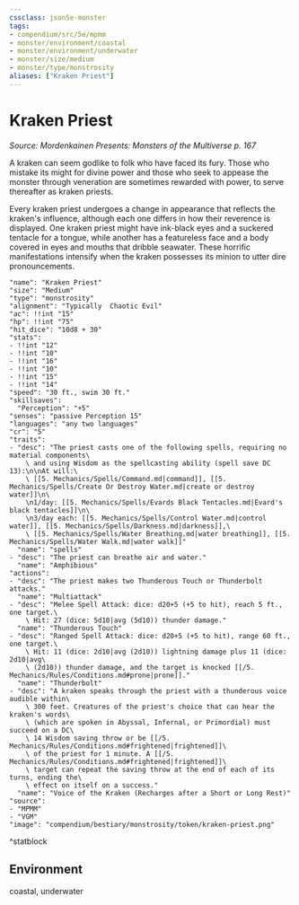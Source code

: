 ```yaml
---
cssclass: json5e-monster
tags:
- compendium/src/5e/mpmm
- monster/environment/coastal
- monster/environment/underwater
- monster/size/medium
- monster/type/monstrosity
aliases: ["Kraken Priest"]
---
```

# Kraken Priest
*Source: Mordenkainen Presents: Monsters of the Multiverse p. 167*  

A kraken can seem godlike to folk who have faced its fury. Those who mistake its might for divine power and those who seek to appease the monster through veneration are sometimes rewarded with power, to serve thereafter as kraken priests.

Every kraken priest undergoes a change in appearance that reflects the kraken's influence, although each one differs in how their reverence is displayed. One kraken priest might have ink-black eyes and a suckered tentacle for a tongue, while another has a featureless face and a body covered in eyes and mouths that dribble seawater. These horrific manifestations intensify when the kraken possesses its minion to utter dire pronouncements.

```statblock
"name": "Kraken Priest"
"size": "Medium"
"type": "monstrosity"
"alignment": "Typically  Chaotic Evil"
"ac": !!int "15"
"hp": !!int "75"
"hit_dice": "10d8 + 30"
"stats":
- !!int "12"
- !!int "10"
- !!int "16"
- !!int "10"
- !!int "15"
- !!int "14"
"speed": "30 ft., swim 30 ft."
"skillsaves":
  "Perception": "+5"
"senses": "passive Perception 15"
"languages": "any two languages"
"cr": "5"
"traits":
- "desc": "The priest casts one of the following spells, requiring no material components\
    \ and using Wisdom as the spellcasting ability (spell save DC 13):\n\nAt will:\
    \ [[5. Mechanics/Spells/Command.md|command]], [[5. Mechanics/Spells/Create Or Destroy Water.md|create or destroy water]]\n\
    \n1/day: [[5. Mechanics/Spells/Evards Black Tentacles.md|Evard's black tentacles]]\n\
    \n3/day each: [[5. Mechanics/Spells/Control Water.md|control water]], [[5. Mechanics/Spells/Darkness.md|darkness]],\
    \ [[5. Mechanics/Spells/Water Breathing.md|water breathing]], [[5. Mechanics/Spells/Water Walk.md|water walk]]"
  "name": "spells"
- "desc": "The priest can breathe air and water."
  "name": "Amphibious"
"actions":
- "desc": "The priest makes two Thunderous Touch or Thunderbolt attacks."
  "name": "Multiattack"
- "desc": "Melee Spell Attack: dice: d20+5 (+5 to hit), reach 5 ft., one target.\
    \ Hit: 27 (dice: 5d10|avg (5d10)) thunder damage."
  "name": "Thunderous Touch"
- "desc": "Ranged Spell Attack: dice: d20+5 (+5 to hit), range 60 ft., one target.\
    \ Hit: 11 (dice: 2d10|avg (2d10)) lightning damage plus 11 (dice: 2d10|avg\
    \ (2d10)) thunder damage, and the target is knocked [[/5. Mechanics/Rules/Conditions.md#prone|prone]]."
  "name": "Thunderbolt"
- "desc": "A kraken speaks through the priest with a thunderous voice audible within\
    \ 300 feet. Creatures of the priest's choice that can hear the kraken's words\
    \ (which are spoken in Abyssal, Infernal, or Primordial) must succeed on a DC\
    \ 14 Wisdom saving throw or be [[/5. Mechanics/Rules/Conditions.md#frightened|frightened]]\
    \ of the priest for 1 minute. A [[/5. Mechanics/Rules/Conditions.md#frightened|frightened]]\
    \ target can repeat the saving throw at the end of each of its turns, ending the\
    \ effect on itself on a success."
  "name": "Voice of the Kraken (Recharges after a Short or Long Rest)"
"source":
- "MPMM"
- "VGM"
"image": "compendium/bestiary/monstrosity/token/kraken-priest.png"
```
^statblock

## Environment

coastal, underwater